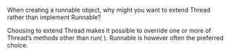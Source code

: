 When creating a runnable object, why might you want to extend Thread rather than implement Runnable?

Choosing to extend Thread makes it possible to override one or more of Thread’s methods other than run( ). Runnable is however often the preferred choice.
